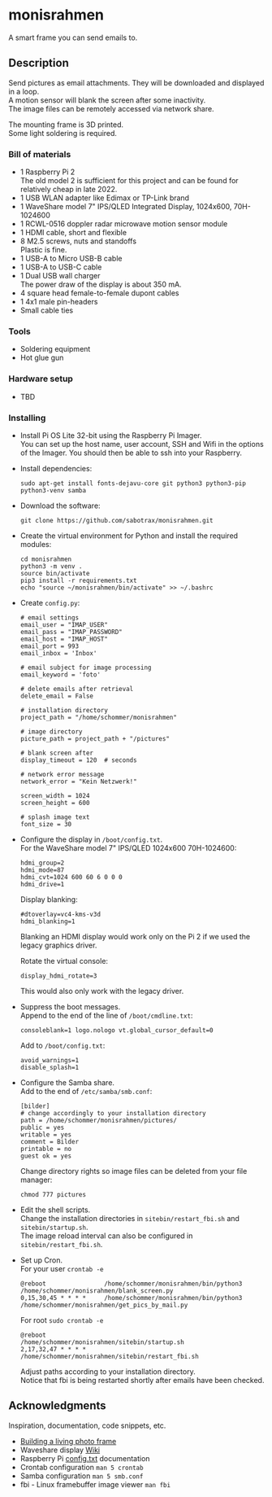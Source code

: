 # monisrahmen

A smart frame you can send emails to.

## Description

Send pictures as email attachments.
They will be downloaded and displayed in a loop.  
A motion sensor will blank the screen after some inactivity.  
The image files can be remotely accessed via network share.

The mounting frame is 3D printed.  
Some light soldering is required.

### Bill of materials

* 1 Raspberry Pi 2  
  The old model 2 is sufficient for this project and can be found for relatively cheap in late 2022.
* 1 USB WLAN adapter like Edimax or TP-Link brand
* 1 WaveShare model 7" IPS/QLED Integrated Display, 1024x600, 70H-1024600
* 1 RCWL-0516 doppler radar microwave motion sensor module
* 1 HDMI cable, short and flexible
* 8 M2.5 screws, nuts and standoffs  
  Plastic is fine.
* 1 USB-A to Micro USB-B cable
* 1 USB-A to USB-C cable
* 1 Dual USB wall charger  
  The power draw of the display is about 350 mA.
* 4 square head female-to-female dupont cables
* 1 4x1 male pin-headers
* Small cable ties

### Tools

* Soldering equipment
* Hot glue gun

### Hardware setup

* TBD

### Installing

* Install Pi OS Lite 32-bit using the Raspberry Pi Imager.  
  You can set up the host name, user account, SSH and Wifi in the options of the Imager.
  You should then be able to ssh into your Raspberry.

* Install dependencies:
    ```
    sudo apt-get install fonts-dejavu-core git python3 python3-pip python3-venv samba
    ```

* Download the software:
    ```
    git clone https://github.com/sabotrax/monisrahmen.git
    ```

* Create the virtual environment for Python and install the required modules:
    ```
    cd monisrahmen
    python3 -m venv .
    source bin/activate
    pip3 install -r requirements.txt
    echo "source ~/monisrahmen/bin/activate" >> ~/.bashrc
    ```

* Create ``config.py``:
    ```
    # email settings
    email_user = "IMAP_USER"
    email_pass = "IMAP_PASSWORD"
    email_host = "IMAP_HOST"
    email_port = 993
    email_inbox = 'Inbox'

    # email subject for image processing
    email_keyword = 'foto'

    # delete emails after retrieval
    delete_email = False

    # installation directory
    project_path = "/home/schommer/monisrahmen"

    # image directory
    picture_path = project_path + "/pictures"

    # blank screen after
    display_timeout = 120  # seconds

    # network error message
    network_error = "Kein Netzwerk!"

    screen_width = 1024
    screen_height = 600

    # splash image text
    font_size = 30
    ```

* Configure the display in ``/boot/config.txt``.  
    For the WaveShare model 7" IPS/QLED 1024x600 70H-1024600:
    ```
    hdmi_group=2
    hdmi_mode=87
    hdmi_cvt=1024 600 60 6 0 0 0
    hdmi_drive=1
    ```

    Display blanking:
    ```
    #dtoverlay=vc4-kms-v3d
    hdmi_blanking=1
    ```
    Blanking an HDMI display would work only on the Pi 2 if we used the legacy graphics driver.

    Rotate the virtual console:
    ```
    display_hdmi_rotate=3
    ```
    This would also only work with the legacy driver.

* Suppress the boot messages.  
    Append to the end of the line of ``/boot/cmdline.txt``:
    ```
    consoleblank=1 logo.nologo vt.global_cursor_default=0
    ```

    Add to ``/boot/config.txt``:
    ```
    avoid_warnings=1
    disable_splash=1
    ```

* Configure the Samba share.  
    Add to the end of ``/etc/samba/smb.conf``:
    ```
    [bilder]
    # change accordingly to your installation directory
    path = /home/schommer/monisrahmen/pictures/
    public = yes
    writable = yes
    comment = Bilder
    printable = no
    guest ok = yes
    ```

    Change directory rights so image files can be deleted from your file manager:
    ```
    chmod 777 pictures
    ```

* Edit the shell scripts.  
    Change the installation directories in ``sitebin/restart_fbi.sh`` and ``sitebin/startup.sh``.  
    The image reload interval can also be configured in ``sitebin/restart_fbi.sh``.

* Set up Cron.  
    For your user ``crontab -e``
    ```
    @reboot                /home/schommer/monisrahmen/bin/python3 /home/schommer/monisrahmen/blank_screen.py
    0,15,30,45 * * * *     /home/schommer/monisrahmen/bin/python3 /home/schommer/monisrahmen/get_pics_by_mail.py
    ```

    For root ``sudo crontab -e``
    ```
    @reboot                /home/schommer/monisrahmen/sitebin/startup.sh
    2,17,32,47 * * * *     /home/schommer/monisrahmen/sitebin/restart_fbi.sh
    ```

    Adjust paths according to your installation directory.  
    Notice that fbi is being restarted shortly after emails have been checked.

## Acknowledgments

Inspiration, documentation, code snippets, etc.
* [Building a living photo frame](https://www.ofbrooklyn.com/2014/01/2/building-photo-frame-raspberry-pi-motion-detector/)
* Waveshare display [Wiki](https://www.waveshare.com/wiki/70H-1024600) 
* Raspberry Pi [config.txt](https://www.raspberrypi.com/documentation/computers/config_txt.html) documentation
* Crontab configuration ``man 5 crontab``
* Samba configuration ``man 5 smb.conf``
* fbi - Linux framebuffer image viewer ``man fbi``
